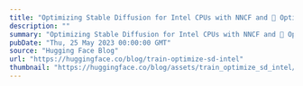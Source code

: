 ```yaml
---
title: "Optimizing Stable Diffusion for Intel CPUs with NNCF and 🤗 Optimum"
description: ""
summary: "Optimizing Stable Diffusion for Intel CPUs with NNCF and 🤗 Optimum Latent Diffusion models are game ..."
pubDate: "Thu, 25 May 2023 00:00:00 GMT"
source: "Hugging Face Blog"
url: "https://huggingface.co/blog/train-optimize-sd-intel"
thumbnail: "https://huggingface.co/blog/assets/train_optimize_sd_intel/thumbnail.png"
---
```


